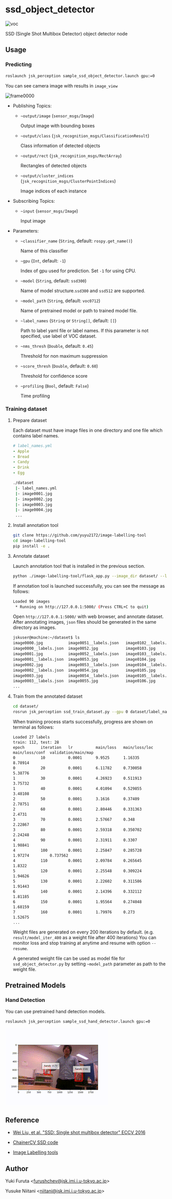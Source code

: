 ssd_object_detector
====================

![voc](https://user-images.githubusercontent.com/1901008/28256579-d2351040-6afe-11e7-9d65-d899c3f04e8a.png)

SSD (Single Shot Multibox Detector) object detector node

## Usage

### Predicting

``` bash
roslaunch jsk_perception sample_ssd_object_detector.launch gpu:=0
```

You can see camera image with results in `image_view`

![frame0000](https://user-images.githubusercontent.com/1901008/30326332-35d2e240-9803-11e7-8022-8ae0c3ecf239.jpg)

- Publishing Topics:

    - `~output/image` (`sensor_msgs/Image`)

        Output image with bounding boxes

    - `~output/class` (`jsk_recognition_msgs/ClassificationResult`)

        Class information of detected objects

    - `~output/rect` (`jsk_recognition_msgs/RectArray`)

        Rectangles of detected objects

    - `~output/cluster_indices` (`jsk_recognition_msgs/ClusterPointIndices`)

        Image indices of each instance


- Subscribing Topics:

    - `~input` (`sensor_msgs/Image`)

        Input image

- Parameters:

    - `~classifier_name` (`String`, default: `rospy.get_name()`)

        Name of this classifier

    - `~gpu` (`Int`, default: `-1`)

        Index of gpu used for prediction. Set `-1` for using CPU.

    - `~model` (`String`, default: `ssd300`)

        Name of model structure.`ssd300` and `ssd512` are supported.

    - `~model_path` (`String`, default: `voc0712`)

        Name of pretrained model or path to trained model file.

    - `~label_names` (`String` or `String[]`, default: `[]`)

        Path to label yaml file or label names. If this parameter is not specified, use label of VOC dataset.

    - `~nms_thresh` (`Double`, default: `0.45`)

        Threshold for non maximum suppression

    - `~score_thresh` (`Double`, default: `0.60`)

        Threshold for confidence score

    - `~profiling` (`Bool`, default: `False`)

        Time profiling

### Training dataset

1. Prepare dataset

    Each dataset must have image files in one directory and one file which contains label names.

    ```yaml
    # label_names.yml
    - Apple
    - Bread
    - Candy
    - Drink
    - Egg
    ```

    ```bash
    ./dataset
     |- label_names.yml
     |- image0001.jpg
     |- image0002.jpg
     |- image0003.jpg
     |- image0004.jpg
     ...
     ```

2. Install annotation tool

    ```bash
    git clone https://github.com/yuyu2172/image-labelling-tool
    cd image-labelling-tool
    pip install -e .
    ```

3. Annotate dataset

    Launch annotation tool that is installed in the previous section.

    ```bash
    python ./image-labelling-tool/flask_app.py --image_dir dataset/ --label_names dataset/label_names.yml --file_ext jpg
    ```

    If annotation tool is launched successfully, you can see the message as follows:

    ```bash
    Loaded 90 images
     * Running on http://127.0.0.1:5000/ (Press CTRL+C to quit)
    ```

    Open `http://127.0.0.1:5000/` with web browser, and annotate dataset.
    After annotating images, `json` files should be generated in the same directory as images.

    ```bash
    jskuser@machine:~/dataset$ ls
    image0000.jpg           image0051__labels.json   image0102__labels.json  image0154.jpg
    image0000__labels.json  image0052.jpg            image0103.jpg           image0154__labels.json
    image0001.jpg           image0052__labels.json   image0103__labels.json  image0155.jpg
    image0001__labels.json  image0053.jpg            image0104.jpg           image0155__labels.json
    image0002.jpg           image0053__labels.json   image0104__labels.json  image0156.jpg
    image0002__labels.json  image0054.jpg            image0105.jpg           image0156__labels.json
    image0003.jpg           image0054__labels.json   image0105__labels.json  image0157.jpg
    image0003__labels.json  image0055.jpg            image0106.jpg           image0157__labels.json
    ...
    ```

4. Train from the annotated dataset

    ```bash
    cd dataset/
    rosrun jsk_perception ssd_train_dataset.py --gpu 0 dataset/label_names.yml dataset/
    ```

    When training process starts successfully, progress are shown on terminal as follows:

    ```
    Loaded 27 labels
    train: 112, test: 28
    epoch       iteration   lr          main/loss   main/loss/loc  main/loss/conf  validation/main/map
    0           10          0.0001      9.9525      1.16335        8.78914                              
    0           20          0.0001      6.11782     0.730058       5.38776                              
    1           30          0.0001      4.26923     0.511913       3.75732                              
    1           40          0.0001      4.01094     0.529855       3.48108                              
    2           50          0.0001      3.1616      0.37409        2.78751                              
    2           60          0.0001      2.80446     0.331363       2.4731                               
    3           70          0.0001      2.57667     0.348          2.22867                              
    3           80          0.0001      2.59318     0.350702       2.24248                              
    4           90          0.0001      2.31911     0.3307         1.98841                              
    4           100         0.0001      2.25847     0.285728       1.97274         0.737562             
    4           110         0.0001      2.09784     0.265645       1.8322                               
    5           120         0.0001      2.25548     0.309224       1.94626                              
    5           130         0.0001      2.22602     0.311586       1.91443                              
    6           140         0.0001      2.14396     0.332112       1.81185                              
    6           150         0.0001      1.95564     0.274048       1.68159                              
    7           160         0.0001      1.79976     0.273          1.52675                              
    ...
    ```

    Weight files are generated on every 200 iterations by default. (e.g. `result/model_iter_400` as a weight file after 400 iterations)
    You can monitor loss and stop training at anytime and resume with option `--resume`.

    A generated weight file can be used as model file for `ssd_object_detector.py` by setting `~model_path` parameter as path to the weight file.

## Pretrained Models

### Hand Detection

You can use pretrained hand detection models.

``` bash
roslaunch jsk_perception sample_ssd_hand_detector.launch gpu:=0
```

![](images/ssd_hand_detection.gif)

## Reference

- [Wei Liu, et al. "SSD: Single shot multibox detector" ECCV 2016](https://arxiv.org/abs/1512.02325)

- [ChainerCV SSD code](https://github.com/chainer/chainercv/tree/master/examples/ssd)

- [Image Labelling tools](https://github.com/yuyu2172/image-labelling-tool/tree/master/examples/ssd)

## Author

Yuki Furuta <<furushchev@jsk.imi.i.u-tokyo.ac.jp>>

Yusuke Niitani <<niitani@jsk.imi.i.u-tokyo.ac.jp>>
